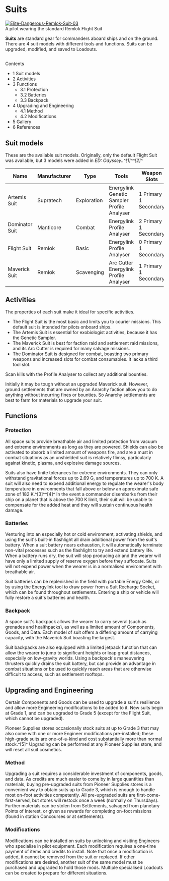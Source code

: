 # Suits
[![Elite-Dangerous-Remlok-Suit-03](https://static.wikia.nocookie.net/elite-dangerous/images/0/03/Elite-Dangerous-Remlok-Suit-03.png/revision/latest/scale-to-width-down/300?cb=20200217064311)](https://static.wikia.nocookie.net/elite-dangerous/images/0/03/Elite-Dangerous-Remlok-Suit-03.png/revision/latest?cb=20200217064311) 	 		 			 		 		 		 			
A pilot wearing the standard Remlok Flight Suit
 		 	 

**Suits** are standard gear for commanders aboard ships and on the ground. There are 4 suit models with different tools and functions. Suits can be upgraded, modified, and saved to Loadouts.

## 

Contents

- 1 Suit models
- 2 Activities
- 3 Functions
    - 3.1 Protection
    - 3.2 Batteries
    - 3.3 Backpack
- 4 Upgrading and Engineering
    - 4.1 Method
    - 4.2 Modifications
- 5 Gallery
- 6 References

## Suit models

These are the available suit models. Originally, only the default Flight Suit was available, but 3 models were added in *ED: Odyssey..^[1]^^[2]^* 

| Name | Manufacturer | Type | Tools | Weapon Slots | Cost | CollapseImage |
| --- | --- | --- | --- | --- | --- | --- |
| Artemis Suit | Supratech | Exploration | Energylink<br>Genetic Sampler<br>Profile Analyser | 1 Primary<br>1 Secondary | 150,000 CR |  |
| Dominator Suit | Manticore | Combat | Energylink<br>Profile Analyser | 2 Primary<br>1 Secondary | 150,000 CR |  |
| Flight Suit | Remlok | Basic | Energylink<br>Profile Analyser | 0 Primary<br>1 Secondary | Free |  |
| Maverick Suit | Remlok | Scavenging | Arc Cutter<br>Energylink<br>Profile Analyser | 1 Primary<br>1 Secondary | 150,000 CR |  |

## Activities

The properties of each suit make it ideal for specific activities.

- The Flight Suit is the most basic and limits you to courier missions. This default suit is intended for pilots onboard ships.
- The Artemis Suit is essential for exobiologist activities, because it has the Genetic Sampler.
- The Maverick Suit is best for faction raid and settlement raid missions, and its Arc Cutter is required for many salvage missions.
- The Dominator Suit is designed for combat, boasting two primary weapons and increased slots for combat consumables. It lacks a third tool slot.

Scan kills with the Profile Analyser to collect any additional bounties.

Initially it may be tough without an upgraded Maverick suit. However, ground settlements that are owned by an Anarchy faction allow you to do anything without incurring fines or bounties. So Anarchy settlements are best to farm for materials to upgrade your suit.

## Functions

### Protection

All space suits provide breathable air and limited protection from vacuum and extreme environments as long as they are powered. Shields can also be activated to absorb a limited amount of weapons fire, and are a must in combat situations as an unshielded suit is relatively flimsy, particularly against kinetic, plasma, and explosive damage sources.

Suits also have finite tolerances for extreme environments. They can only withstand gravitational forces up to 2.69 G, and temperatures up to 700 K. A suit will also need to expend additional energy to regulate the wearer's body temperature in environments that fall above or below an approximate safe zone of 182 K.^[3]^^[4]^ In the event a commander disembarks from their ship on a planet that is above the 700 K limit, their suit will be unable to compensate for the added heat and they will sustain continuous health damage.

### Batteries

Venturing into an especially hot or cold environment, activating shields, and using the suit's built-in flashlight all drain additional power from the suit's battery. When a suit battery nears exhaustion, it will automatically terminate non-vital processes such as the flashlight to try and extend battery life. When a battery runs dry, the suit will stop producing air and the wearer will have only a limited supply of reserve oxygen before they suffocate. Suits will not expend power when the wearer is in a normalised environment with breathable air.

Suit batteries can be replenished in the field with portable Energy Cells, or by using the Energylink tool to draw power from a Suit Recharge Socket, which can be found throughout settlements. Entering a ship or vehicle will fully restore a suit's batteries and health.

### Backpack

A space suit's backpack allows the wearer to carry several  (such as grenades and healthpacks), as well as a limited amount of Components, Goods, and Data. Each model of suit offers a differing amount of carrying capacity, with the Maverick Suit boasting the largest.

Suit backpacks are also equipped with a limited jetpack function that can allow the wearer to jump to significant heights or leap great distances, especially on low-gravity worlds. Using a backpack's maneuvering thrusters quickly drains the suit battery, but can provide an advantage in combat situations or be used to quickly reach areas that are otherwise difficult to access, such as settlement rooftops.

## Upgrading and Engineering

Certain Components and Goods can be used to upgrade a suit's resilience and allow more Engineering modifications to be added to it. New suits begin at Grade 1, and can be upgraded to Grade 5 (except for the Flight Suit, which cannot be upgraded). 

Pioneer Supplies stores occasionally stock suits at up to Grade 3 that may also come with one or more Engineer modifications pre-installed; these high-grade suits are one-of-a-kind and cost substantially more than normal stock.^[5]^ Upgrading can be performed at any Pioneer Supplies store, and will reset all suit cosmetics.

### Method

Upgrading a suit requires a considerable investment of components, goods, and data. As credits are much easier to come by in large quantities than materials, buying pre-upgraded suits from Pioneer Supplies stores is a convenient way to obtain suits up to Grade 3, which is enough to handle most on-foot activities competently. All pre-upgraded suits are first-come-first-served, but stores will restock once a week (normally on Thursdays). Further materials can be stolen from Settlements, salvaged from planetary Points of Interest, or given as rewards for completing on-foot missions (found in station Concourses or at settlements).

### Modifications

Modifications can be installed on suits by unlocking and visiting Engineers who specialise in pilot equipment. Each modification requires a one-time payment of items and credits to install. Note that once a modification is added, it cannot be removed from the suit or replaced. If other modifications are desired, another suit of the same model must be purchased and upgraded to hold those mods. Multiple specialised Loadouts can be created to prepare for different situations.